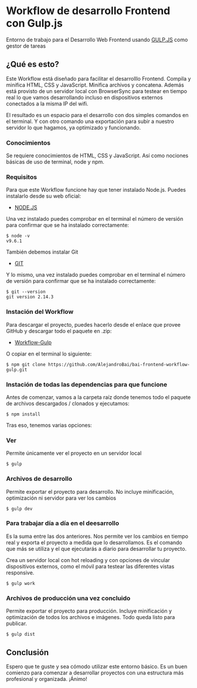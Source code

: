 # Workflow de desarrollo Frontend con Gulp.js

Entorno de trabajo para el Desarrollo Web Frontend usando [GULP.JS](https://gulpjs.com/) como gestor de tareas

## ¿Qué es esto?

Este Workflow está diseñado para facilitar el desarrolllo Frontend. Compila y minifica HTML, CSS y JavaScript. Minifica archivos y concatena. Además está provisto de un servidor local con BrowserSync para testear en tiempo real lo que vamos desarrollando incluso en dispositivos externos conectados a la misma IP del wifi.

El resultado es un espacio para el desarrollo con dos simples comandos en el terminal. Y con otro comando una exportación para subir a nuestro servidor lo que hagamos, ya optimizado y funcionando.

### Conocimientos
Se requiere conocimientos de HTML, CSS y JavaScript. Así como nociones básicas de uso de terminal, node y npm.

### Requisitos

Para que este Workflow funcione hay que tener instalado Node.js. Puedes instalarlo desde su web oficial:
* [NODE.JS](https://nodejs.org/es/)

Una vez instalado puedes comprobar en el terminal el número de versión para confirmar que se ha instalado correctamente:

```
$ node -v
v9.6.1
```

También debemos instalar Git
* [GIT](https://git-scm.com/downloads)

Y lo mismo, una vez instalado puedes comprobar en el terminal el número de versión para confirmar que se ha instalado correctamente:

```
$ git --version
git version 2.14.3
```

### Instación del Workflow

Para descargar el proyecto, puedes hacerlo desde el enlace que provee GitHub y descargar todo el paquete en .zip:
* [Workflow-Gulp](https://github.com/AlejandroBai/bai-frontend-workflow-gulp.git)

O copiar en el terminal lo siguiente:
```
$ npm git clone https://github.com/AlejandroBai/bai-frontend-workflow-gulp.git
```

### Instación de todas las dependencias para que funcione

Antes de comenzar, vamos a la carpeta raíz donde tenemos todo el paquete de archivos descargados / clonados y ejecutamos:

```
$ npm install
```

Tras eso, tenemos varias opciones:

### Ver

Permite únicamente ver el proyecto en un servidor local

```
$ gulp
```
### Archivos de desarrollo

Permite exportar el proyecto para desarrollo. No incluye minificación, optimización ni servidor para ver los cambios

```
$ gulp dev
```

### Para trabajar día a día en el deesarrollo

Es la suma entre las dos anteriores. Nos permite ver los cambios en tiempo real y exporta el proyecto a medida que lo desarrollamos. Es el comando que más se utiliza y el que ejecutarás a diario para desarrollar tu proyecto.

Crea un servidor local con hot reloading y con opciones de vincular dispositivos externos, como el móvil para testear las diferentes vistas responsive.

```
$ gulp work
```

### Archivos de producción una vez concluido

Permite exportar el proyecto para producción. Incluye minificación y optimización de todos los archivos e imágenes. Todo queda listo para publicar.

```
$ gulp dist
```

## Conclusión

Espero que te guste y sea cómodo utilizar este entorno básico. Es un buen comienzo para comenzar a desarrollar proyectos con una estructura más profesional y organizada. ¡Ánimo!